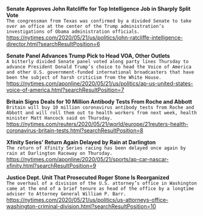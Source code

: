 **Senate Approves John Ratcliffe for Top Intelligence Job in Sharply Split Vote**\
`The congressman from Texas was confirmed by a divided Senate to take over an office at the center of the Trump administration’s investigations of Obama administration officials.`\
https://nytimes.com/2020/05/21/us/politics/john-ratcliffe-intelligence-director.html?searchResultPosition=6

**Senate Panel Advances Trump Pick to Head VOA, Other Outlets**\
`A bitterly divided Senate panel voted along party lines Thursday to advance President Donald Trump’s choice to head the Voice of America and other U.S. government-funded international broadcasters that have been the subject of harsh criticism from the White House.`\
https://nytimes.com/aponline/2020/05/21/us/politics/ap-us-united-states-voice-of-america.html?searchResultPosition=7

**Britain Signs Deals for 10 Million Antibody Tests From Roche and Abbott**\
`Britain will buy 10 million coronavirus antibody tests from Roche and Abbott and will roll them out to health workers from next week, health minister Matt Hancock said on Thursday.`\
https://nytimes.com/reuters/2020/05/21/world/europe/21reuters-health-coronavirus-britain-tests.html?searchResultPosition=8

**Xfinity Series' Return Again Delayed by Rain at Darlington**\
`The return of Xfinity Series racing has been delayed once again by rain at Darlington Raceway on Thursday. `\
https://nytimes.com/aponline/2020/05/21/sports/ap-car-nascar-xfinity.html?searchResultPosition=9

**Justice Dept. Unit That Prosecuted Roger Stone Is Reorganized**\
`The overhaul of a division of the U.S. attorney’s office in Washington came at the end of a brief tenure as head of the office by a longtime adviser to Attorney General William P. Barr.`\
https://nytimes.com/2020/05/21/us/politics/us-attorneys-office-washington-criminal-division.html?searchResultPosition=10

